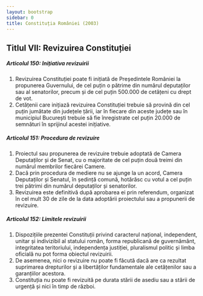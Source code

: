 ```yaml
---
layout: bootstrap
sidebar: 0
title: Constituția României (2003)
---
```


## Titlul VII: Revizuirea Constituției

##### **Articolul 150**: *Inițiativa revizuirii*

1. Revizuirea Constituției poate fi inițiată de Președintele României la propunerea Guvernului, de cel puțin o pătrime din numărul deputaților sau al senatorilor, precum și de cel puțin 500.000 de cetățeni cu drept de vot.
1. Cetățenii care inițiază revizuirea Constituției trebuie să provină din cel puțin jumătate din județele țării, iar în fiecare din aceste județe sau în municipiul București trebuie să fie înregistrate cel puțin 20.000 de semnături în sprijinul acestei inițiative.

##### **Articolul 151**: *Procedura de revizuire*

1. Proiectul sau propunerea de revizuire trebuie adoptată de Camera Deputaților și de Senat, cu o majoritate de cel puțin două treimi din numărul membrilor fiecărei Camere.
1. Dacă prin procedura de mediere nu se ajunge la un acord, Camera Deputaților și Senatul, în ședință comună, hotărăsc cu votul a cel puțin trei pătrimi din numărul deputaților și senatorilor.
1. Revizuirea este definitivă după aprobarea ei prin referendum, organizat în cel mult 30 de zile de la data adoptării proiectului sau a propunerii de revizuire.

##### **Articolul 152**: *Limitele revizuirii*

1. Dispozițiile prezentei Constituții privind caracterul național, independent, unitar și indivizibil al statului român, forma republicană de guvernământ, integritatea teritoriului, independența justiției, pluralismul politic și limba oficială nu pot forma obiectul revizuirii.
1. De asemenea, nici o revizuire nu poate fi făcută dacă are ca rezultat suprimarea drepturilor și a libertăților fundamentale ale cetățenilor sau a garanțiilor acestora.
1. Constituția nu poate fi revizuită pe durata stării de asediu sau a stării de urgență și nici în timp de război.